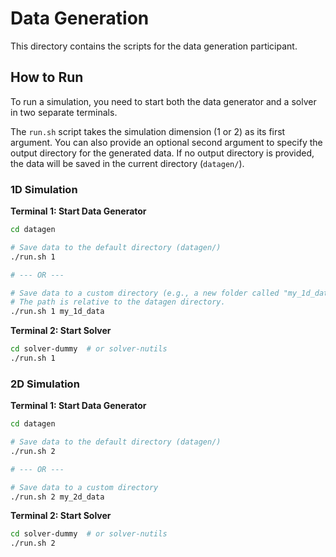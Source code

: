 # Data Generation

This directory contains the scripts for the data generation participant.

## How to Run

To run a simulation, you need to start both the data generator and a solver in two separate terminals.

The `run.sh` script takes the simulation dimension (1 or 2) as its first argument. You can also provide an optional second argument to specify the output directory for the generated data. If no output directory is provided, the data will be saved in the current directory (`datagen/`).

### 1D Simulation

**Terminal 1: Start Data Generator**
```bash
cd datagen

# Save data to the default directory (datagen/)
./run.sh 1

# --- OR ---

# Save data to a custom directory (e.g., a new folder called "my_1d_data")
# The path is relative to the datagen directory.
./run.sh 1 my_1d_data
```

**Terminal 2: Start Solver**
```bash
cd solver-dummy  # or solver-nutils
./run.sh 1
```

### 2D Simulation

**Terminal 1: Start Data Generator**
```bash
cd datagen

# Save data to the default directory (datagen/)
./run.sh 2

# --- OR ---

# Save data to a custom directory
./run.sh 2 my_2d_data
```

**Terminal 2: Start Solver**
```bash
cd solver-dummy  # or solver-nutils
./run.sh 2
```
